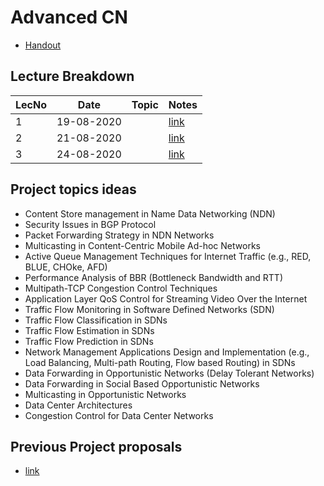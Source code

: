 # Advanced CN

- [Handout](https://drive.google.com/file/d/1Z-SXzRc_917oDF3pXkI5CgvXvQtgCij2/view?usp=sharing)

## Lecture Breakdown

| LecNo | Date       | Topic | Notes                       |
| ----- | ---------- | ----- | --------------------------- |
| 1     | 19-08-2020 |       | [link](Lec1Aug19/README.md) |
| 2     | 21-08-2020 |       | [link](Lec2Aug21/README.md) |
| 3     | 24-08-2020 |       | [link](Lec3Aug24/README.md) |

## Project topics ideas

- Content Store management in Name Data Networking (NDN)
- Security Issues in BGP Protocol
- Packet Forwarding Strategy in NDN Networks
- Multicasting in Content-Centric Mobile Ad-hoc Networks
- Active Queue Management Techniques for Internet Traffic (e.g., RED, BLUE, CHOke, AFD)
- Performance Analysis of BBR (Bottleneck Bandwidth and RTT)
- Multipath-TCP Congestion Control Techniques
- Application Layer QoS Control for Streaming Video Over the Internet
- Traffic Flow Monitoring in Software Defined Networks (SDN)
- Traffic Flow Classification in SDNs
- Traffic Flow Estimation in SDNs
- Traffic Flow Prediction in SDNs
- Network Management Applications Design and Implementation (e.g., Load Balancing, Multi-path Routing, Flow based Routing) in SDNs
- Data Forwarding in Opportunistic Networks (Delay Tolerant Networks)
- Data Forwarding in Social Based Opportunistic Networks
- Multicasting in Opportunistic Networks
- Data Center Architectures
- Congestion Control for Data Center Networks

## Previous Project proposals

- [link](https://drive.google.com/drive/folders/1KWgtABVrVpY49g8XDQNTWsw3UOnH4Kij?usp=sharing)
